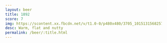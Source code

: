 ```yaml
---
layout: beer
title: 1892
score: 7
img: https://scontent.xx.fbcdn.net/v/t1.0-0/p480x480/3705_10151315682573745_1414196769_n.jpg?oh=010d0424dac6a0b3efe463d6edba6823&oe=590CF81E
desc: Warm, flat and nutty
permalink: /beer/:title.html
---
```

